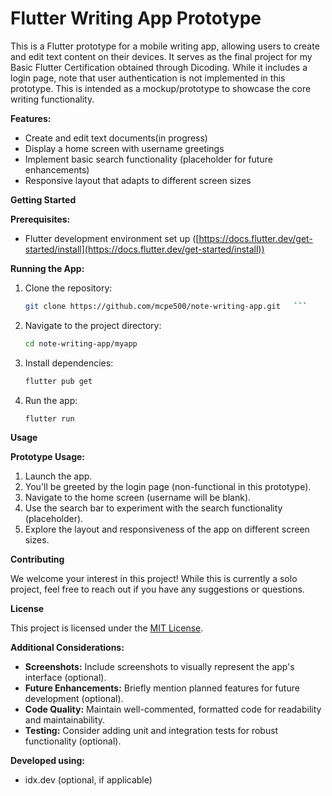 # Flutter Writing App Prototype

This is a Flutter prototype for a mobile writing app, allowing users to create and edit text content on their devices. It serves as the final project for my Basic Flutter Certification obtained through Dicoding. While it includes a login page, note that user authentication is not implemented in this prototype. This is intended as a mockup/prototype to showcase the core writing functionality.

**Features:**

- Create and edit text documents(in progress)
- Display a home screen with username greetings
- Implement basic search functionality (placeholder for future enhancements)
- Responsive layout that adapts to different screen sizes

**Getting Started**

**Prerequisites:**

- Flutter development environment set up ([https://docs.flutter.dev/get-started/install](https://docs.flutter.dev/get-started/install))

**Running the App:**

1. Clone the repository:
   ```bash
   git clone https://github.com/mcpe500/note-writing-app.git   ```

2. Navigate to the project directory:

   ```bash
   cd note-writing-app/myapp
   ```

3. Install dependencies:

   ```bash
   flutter pub get
   ```

4. Run the app:

   ```bash
   flutter run
   ```

**Usage**

**Prototype Usage:**

1. Launch the app.
2. You'll be greeted by the login page (non-functional in this prototype).
3. Navigate to the home screen (username will be blank).
4. Use the search bar to experiment with the search functionality (placeholder).
5. Explore the layout and responsiveness of the app on different screen sizes.

**Contributing**

We welcome your interest in this project! While this is currently a solo project, feel free to reach out if you have any suggestions or questions.

**License**

This project is licensed under the [MIT License](LICENSE).

**Additional Considerations:**

- **Screenshots:** Include screenshots to visually represent the app's interface (optional).
- **Future Enhancements:** Briefly mention planned features for future development (optional).
- **Code Quality:** Maintain well-commented, formatted code for readability and maintainability.
- **Testing:** Consider adding unit and integration tests for robust functionality (optional).

**Developed using:**

- idx.dev (optional, if applicable)
